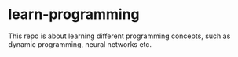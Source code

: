 # learn-programming
This repo is about learning different programming concepts, such as dynamic programming, neural networks etc.
